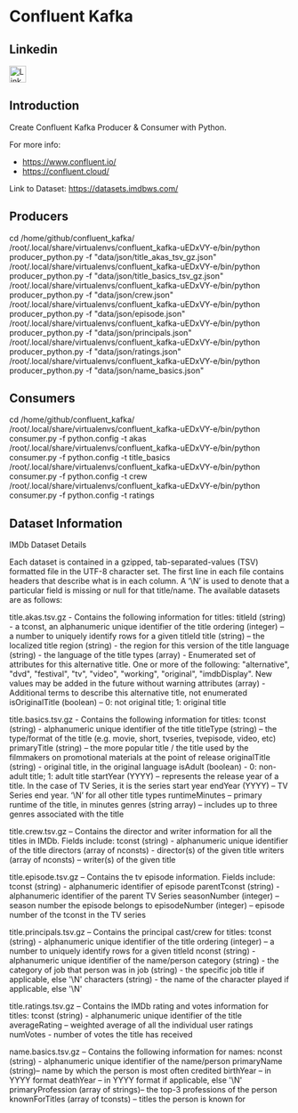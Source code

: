 # Confluent Kafka

## Linkedin
<a href="https://www.linkedin.com/in/sami-alashabi/" target="_blank"><img src="https://raw.githubusercontent.com/nakulbhati/nakulbhati/master/contain/in.png" alt="LinkedIn" width="30"></a>


## Introduction

Create Confluent Kafka Producer & Consumer with Python.

For more info:
* https://www.confluent.io/
* https://confluent.cloud/

Link to Dataset: https://datasets.imdbws.com/

## Producers
cd /home/github/confluent_kafka/
/root/.local/share/virtualenvs/confluent_kafka-uEDxVY-e/bin/python producer_python.py -f "data/json/title_akas_tsv_gz.json"
/root/.local/share/virtualenvs/confluent_kafka-uEDxVY-e/bin/python producer_python.py -f "data/json/title_basics_tsv_gz.json"
/root/.local/share/virtualenvs/confluent_kafka-uEDxVY-e/bin/python producer_python.py -f "data/json/crew.json"
/root/.local/share/virtualenvs/confluent_kafka-uEDxVY-e/bin/python producer_python.py -f "data/json/episode.json"
/root/.local/share/virtualenvs/confluent_kafka-uEDxVY-e/bin/python producer_python.py -f "data/json/principals.json"
/root/.local/share/virtualenvs/confluent_kafka-uEDxVY-e/bin/python producer_python.py -f "data/json/ratings.json"
/root/.local/share/virtualenvs/confluent_kafka-uEDxVY-e/bin/python producer_python.py -f "data/json/name_basics.json"

## Consumers
cd /home/github/confluent_kafka/
/root/.local/share/virtualenvs/confluent_kafka-uEDxVY-e/bin/python consumer.py -f python.config -t akas
/root/.local/share/virtualenvs/confluent_kafka-uEDxVY-e/bin/python consumer.py -f python.config -t title_basics
/root/.local/share/virtualenvs/confluent_kafka-uEDxVY-e/bin/python consumer.py -f python.config -t crew
/root/.local/share/virtualenvs/confluent_kafka-uEDxVY-e/bin/python consumer.py -f python.config -t ratings


## Dataset Information

IMDb Dataset Details

Each dataset is contained in a gzipped, tab-separated-values (TSV) formatted file in the UTF-8 character set. The first line in each file contains headers that describe what is in each column. A ‘\N’ is used to denote that a particular field is missing or null for that title/name. The available datasets are as follows:

title.akas.tsv.gz - Contains the following information for titles:
titleId (string) - a tconst, an alphanumeric unique identifier of the title
ordering (integer) – a number to uniquely identify rows for a given titleId
title (string) – the localized title
region (string) - the region for this version of the title
language (string) - the language of the title
types (array) - Enumerated set of attributes for this alternative title. One or more of the following: "alternative", "dvd", "festival", "tv", "video", "working", "original", "imdbDisplay". New values may be added in the future without warning
attributes (array) - Additional terms to describe this alternative title, not enumerated
isOriginalTitle (boolean) – 0: not original title; 1: original title

title.basics.tsv.gz - Contains the following information for titles:
tconst (string) - alphanumeric unique identifier of the title
titleType (string) – the type/format of the title (e.g. movie, short, tvseries, tvepisode, video, etc)
primaryTitle (string) – the more popular title / the title used by the filmmakers on promotional materials at the point of release
originalTitle (string) - original title, in the original language
isAdult (boolean) - 0: non-adult title; 1: adult title
startYear (YYYY) – represents the release year of a title. In the case of TV Series, it is the series start year
endYear (YYYY) – TV Series end year. ‘\N’ for all other title types
runtimeMinutes – primary runtime of the title, in minutes
genres (string array) – includes up to three genres associated with the title

title.crew.tsv.gz – Contains the director and writer information for all the titles in IMDb. Fields include:
tconst (string) - alphanumeric unique identifier of the title
directors (array of nconsts) - director(s) of the given title
writers (array of nconsts) – writer(s) of the given title

title.episode.tsv.gz – Contains the tv episode information. Fields include:
tconst (string) - alphanumeric identifier of episode
parentTconst (string) - alphanumeric identifier of the parent TV Series
seasonNumber (integer) – season number the episode belongs to
episodeNumber (integer) – episode number of the tconst in the TV series

title.principals.tsv.gz – Contains the principal cast/crew for titles:
tconst (string) - alphanumeric unique identifier of the title
ordering (integer) – a number to uniquely identify rows for a given titleId
nconst (string) - alphanumeric unique identifier of the name/person
category (string) - the category of job that person was in
job (string) - the specific job title if applicable, else '\N'
characters (string) - the name of the character played if applicable, else '\N'

title.ratings.tsv.gz – Contains the IMDb rating and votes information for titles:
tconst (string) - alphanumeric unique identifier of the title
averageRating – weighted average of all the individual user ratings
numVotes - number of votes the title has received

name.basics.tsv.gz – Contains the following information for names:
nconst (string) - alphanumeric unique identifier of the name/person
primaryName (string)– name by which the person is most often credited
birthYear – in YYYY format
deathYear – in YYYY format if applicable, else '\N'
primaryProfession (array of strings)– the top-3 professions of the person
knownForTitles (array of tconsts) – titles the person is known for
